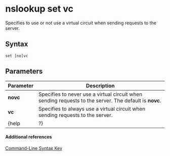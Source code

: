 # nslookup set vc



Specifies to use or not use a virtual circuit when sending requests to the server.

## Syntax

```
set [no]vc
```

## Parameters

|Parameter|Description|
|---------|-----------|
|**novc**|Specifies to never use a virtual circuit when sending requests to the server. The default is **novc**.|
|**vc**|Specifies to always use a virtual circuit when sending requests to the server.|
|{help | ?}|Displays a short summary of **nslookup** subcommands.|

#### Additional references

[Command-Line Syntax Key](command-line-syntax-key.md)